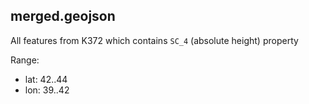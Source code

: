 
## merged.geojson

All features from K372 which contains `SC_4` (absolute height) property

Range:
- lat: 42..44
- lon: 39..42
